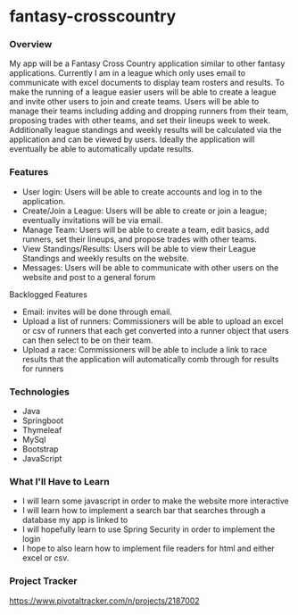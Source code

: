 # fantasy-crosscountry

### Overview
My app will be a Fantasy Cross Country application similar to other fantasy applications. Currently I am in a league which only uses email to communicate with excel documents to display team rosters and results. To make the running of a league easier users will be able to create a league and invite other users to join and create teams. Users will be able to manage their teams including adding and dropping runners from their team, proposing trades with other teams, and set their lineups week to week. Additionally league standings and weekly results will be calculated via the application and can be viewed by users. Ideally the application will eventually be able to automatically update results.

### Features

*	User login: Users will be able to create accounts and log in to the application. 
*	Create/Join a League: Users will be able to create or join a league; eventually invitations will be via email.
*	Manage Team: Users will be able to create a team, edit basics, add runners, set their lineups, and propose trades with other teams.
*	View Standings/Results: Users will be able to view their League Standings and weekly results on the website.
*	Messages: Users will be able to communicate with other users on the website and post to a general forum

Backlogged Features
* Email: invites will be done through email. 
* Upload a list of runners: Commissioners will be able to upload an excel or csv of runners that each get converted into a runner object that users can then select to be on their team.
* Upload a race: Commissioners will be able to include a link to race results that the application will automatically comb through for results for runners



### Technologies

*	Java
*	Springboot
*	Thymeleaf
*	MySql
*	Bootstrap
*	JavaScript



### What I'll Have to Learn

* I will learn some javascript in order to make the website more interactive
* I will learn how to implement a search bar that searches through a database my app is linked to
* I will hopefully learn to use Spring Security in order to implement the login
* I hope to also learn how to implement file readers for html and either excel or csv.



### Project Tracker

https://www.pivotaltracker.com/n/projects/2187002
